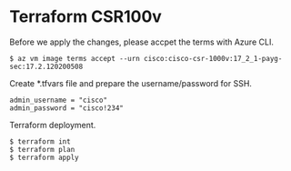 # Terraform CSR100v

Before we apply the changes, please accpet the terms with Azure CLI.

```
$ az vm image terms accept --urn cisco:cisco-csr-1000v:17_2_1-payg-sec:17.2.120200508
```

Create \*.tfvars file and prepare the username/password for SSH.

```
admin_username = "cisco"
admin_password = "cisco!234"
```

Terraform deployment.

```
$ terraform int
$ terraform plan
$ terraform apply
```
